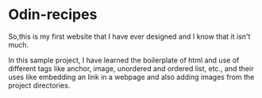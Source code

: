 # Odin-recipes
So,this is my first website that I have ever designed and I know that it isn't much.

In this sample project, I have learned the boilerplate of html and use of different tags like anchor, image, unordered and ordered list, etc., and their uses like embedding an link in a webpage and also adding images from the project directories.